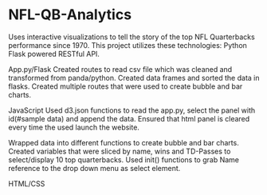 
# NFL-QB-Analytics
Uses interactive visualizations to tell the story of the top NFL Quarterbacks performance since 1970.
This project utilizes these technologies: 
Python Flask powered RESTful API.

App.py/Flask
Created routes to read csv file which was cleaned and transformed from panda/python.
Created data frames and sorted the data in flasks.
Created multiple routes that were used to create bubble and bar charts.

JavaScript
Used d3.json functions to read the app.py, select the panel with id(#sample data) and append the data.
Ensured that html panel is cleared every time the used launch the website. 

Wrapped data into different functions to create bubble and bar charts.
Created variables that were sliced by name, wins and TD-Passes to select/display 10 top quarterbacks.
Used init() functions to grab Name reference to the drop down menu as select element.



HTML/CSS



